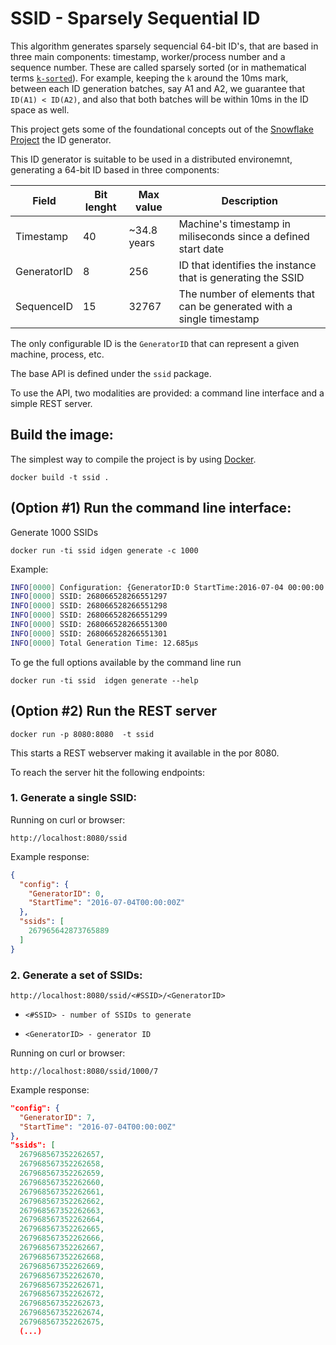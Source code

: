 # SSID - Sparsely Sequential ID

This algorithm generates sparsely sequencial 64-bit ID's, that are based in three main components: timestamp, worker/process number and a sequence number.
These are called sparsely sorted (or in mathematical terms [`k-sorted`](http://ci.nii.ac.jp/naid/110002673489/)). For example, keeping the `k` around the 10ms mark, between each ID generation batches, say A1 and A2, we guarantee that `ID(A1) < ID(A2)`, and also that both batches will be within 10ms in the ID space as well.

This project gets some of the foundational concepts out of the [Snowflake Project](https://blog.twitter.com/engineering/en_us/a/2010/announcing-snowflake.html) the ID generator.

This ID generator is suitable to be used in a distributed environemnt, generating a 64-bit ID based in three components:

| Field | Bit lenght | Max value |Description |
| --- | --- | --- | --- |
| Timestamp | 40 | ~34.8 years | Machine's timestamp in miliseconds since a defined start date |
| GeneratorID | 8 | 256 | ID that identifies the instance that is generating the SSID |
| SequenceID | 15 | 32767 | The number of elements that can be generated with a single timestamp |

The only configurable ID is the `GeneratorID` that can represent a given machine, process, etc.

The base API is defined under the `ssid` package.

To use the API, two modalities are provided: a command line interface and a simple REST server.


## Build the image:

The simplest way to compile the project is by using [Docker](https://www.docker.com).

```
docker build -t ssid .
```

## (Option #1) Run the command line interface:

  Generate 1000 SSIDs
  ```
  docker run -ti ssid idgen generate -c 1000
  ```

  Example:
  ```bash
  INFO[0000] Configuration: {GeneratorID:0 StartTime:2016-07-04 00:00:00 +0000 UTC}
  INFO[0000] SSID: 268066528266551297
  INFO[0000] SSID: 268066528266551298
  INFO[0000] SSID: 268066528266551299
  INFO[0000] SSID: 268066528266551300
  INFO[0000] SSID: 268066528266551301
  INFO[0000] Total Generation Time: 12.685µs
  ```

  To ge the full options available by the command line run
  ```
  docker run -ti ssid  idgen generate --help
  ```
##  (Option #2) Run the REST server

  ```
  docker run -p 8080:8080  -t ssid
  ```
  This starts a REST webserver making it available in the por 8080.

  To reach the server hit the following endpoints:

###  1. Generate a single SSID:
  Running on  curl or browser:
  ```
  http://localhost:8080/ssid
  ```
  Example response:
  ```json
  {
    "config": {
      "GeneratorID": 0,
      "StartTime": "2016-07-04T00:00:00Z"
    },
    "ssids": [
      267965642873765889
    ]
  }
  ```

###  2. Generate a set of SSIDs:
  ```
  http://localhost:8080/ssid/<#SSID>/<GeneratorID>
  ```
  * `<#SSID> - number of SSIDs to generate`

  * `<GeneratorID> - generator ID`

  Running on curl or browser:
  ```
  http://localhost:8080/ssid/1000/7
  ```
  Example response:
  ```json
  "config": {
    "GeneratorID": 7,
    "StartTime": "2016-07-04T00:00:00Z"
  },
  "ssids": [
    267968567352262657,
    267968567352262658,
    267968567352262659,
    267968567352262660,
    267968567352262661,
    267968567352262662,
    267968567352262663,
    267968567352262664,
    267968567352262665,
    267968567352262666,
    267968567352262667,
    267968567352262668,
    267968567352262669,
    267968567352262670,
    267968567352262671,
    267968567352262672,
    267968567352262673,
    267968567352262674,
    267968567352262675,
    (...)
  ```

